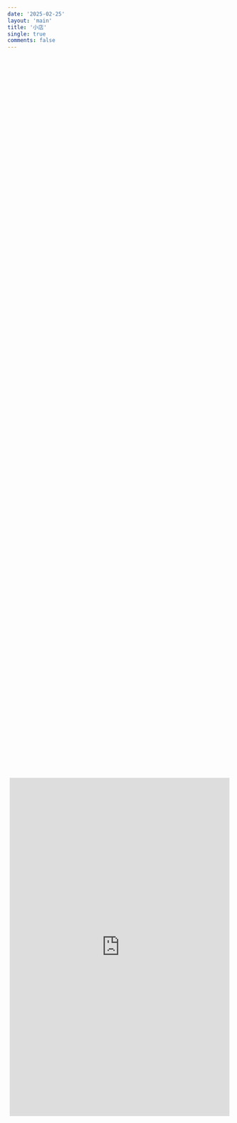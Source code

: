 ```yaml
---
date: '2025-02-25'
layout: 'main'
title: '小店'
single: true
comments: false
---
```


<div style="display: flex; justify-content: center; align-items: center; height: 100vh;">
  <iframe 
    src="https://172.lot-ml.com/ProductEn/Index/6babd1bdd232e810" 
    width="98%" 
    height="760px" 
    style="border: none; max-width: 1200px;"
  ></iframe>
</div>
